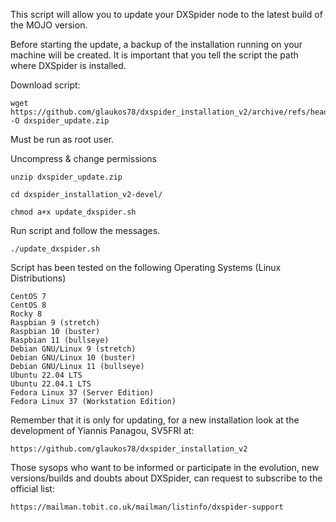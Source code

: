 This script will allow you to update your DXSpider node to the latest build of the MOJO version.

Before starting the update, a backup of the installation running on your machine will be created.
It is important that you tell the script the path where DXSpider is installed.

Download script:

	wget https://github.com/glaukos78/dxspider_installation_v2/archive/refs/heads/devel.zip -O dxspider_update.zip

Must be run as root user.

Uncompress & change permissions

    unzip dxspider_update.zip

    cd dxspider_installation_v2-devel/

    chmod a+x update_dxspider.sh

Run script and follow the messages.

    ./update_dxspider.sh

Script has been tested on the following Operating Systems (Linux Distributions)

    CentOS 7
    CentOS 8
    Rocky 8
    Raspbian 9 (stretch)
    Raspbian 10 (buster)
    Raspbian 11 (bullseye)
    Debian GNU/Linux 9 (stretch)
    Debian GNU/Linux 10 (buster)
    Debian GNU/Linux 11 (bullseye)
    Ubuntu 22.04 LTS
    Ubuntu 22.04.1 LTS
    Fedora Linux 37 (Server Edition)
    Fedora Linux 37 (Workstation Edition)
	
Remember that it is only for updating, for a new installation look at the development of Yiannis Panagou, SV5FRI at:

	https://github.com/glaukos78/dxspider_installation_v2

Those sysops who want to be informed or participate in the evolution, new versions/builds and doubts about DXSpider, can request to subscribe to the official list:

	https://mailman.tobit.co.uk/mailman/listinfo/dxspider-support
	
